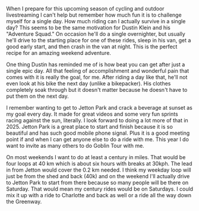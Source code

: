 When I prepare for this upcoming season of cycling and outdoor livestreaming I can't help but remember how much fun it is to challenge myself for a single day. How much riding can I actually survive in a single day? This seems to be the same motivation for Dustin Klein and his "Adventure Squad." On occasion he'll do a single overnighter, but usually he'll drive to the starting place for one of these rides, sleep in his van, get a good early start, and then crash in the van at night. This is the perfect recipe for an amazing weekend adventure.

One thing Dustin has reminded me of is how beat you can get after just a single epic day. All that feeling of accomplishment and wonderful pain that comes with it is really the goal, for me. After riding a day like that, he'll not even look at his bike the next day (unlike a bikepacker). His clothes completely soak through but it doesn't matter because he doesn't have to put them on the next day. 

I remember wanting to get to Jetton Park and crack a beverage at sunset as my goal every day. It made for great videos and some very fun sprints racing against the sun, literally. I look forward to doing a lot more of that in 2025. Jetton Park is a great place to start and finish because it is so beautiful and has such good mobile phone signal. Plus it is a good meeting point if and when I can get anyone else to do a ride with me. This year I do want to invite as many others to do Goblin Tour with me. 

On most weekends I want to do at least a century in miles. That would be four loops at 40 km which is about six hours with breaks at 30kph. The lead in from Jetton would cover the 0.2 km needed. I think my weekday loop will just be from the shed and back (40k) and on the weekend I'll actually drive to Jetton Park to start from there because so many people will be there on Saturday. That would mean my century rides would be on Saturdays. I could mix it up with a ride to Charlotte and back as well or a ride all the way down the Greenway.